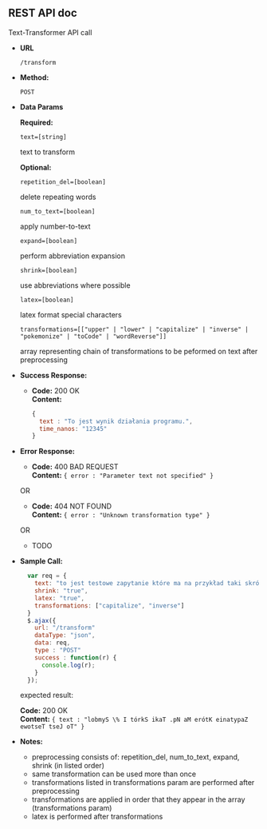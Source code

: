 **REST API doc**
----
  Text-Transformer API call

* **URL**

  `/transform`

* **Method:**

  `POST`

* **Data Params**
  
   **Required:**
 
   `text=[string]` 
   
   text to transform

   **Optional:**
          
   `repetition_del=[boolean]`
   
   delete repeating words
 
   `num_to_text=[boolean]`
   
   apply number-to-text
    
   `expand=[boolean]`
   
   perform abbreviation expansion
       
   `shrink=[boolean]`
   
   use abbreviations where possible
       
   `latex=[boolean]`
   
   latex format special characters
       
   `transformations=[["upper" | "lower" | "capitalize" | "inverse" | "pokemonize" | "toCode" | "wordReverse"]]`
   
   array representing chain of transformations to be peformed on text after preprocessing

* **Success Response:**
  * **Code:** 200 OK <br />
    **Content:** 
    ```javascript
    { 
      text : "To jest wynik działania programu.",
      time_nanos: "12345"
    }
    ```
 
* **Error Response:**

  * **Code:** 400 BAD REQUEST <br />
    **Content:** `{ error : "Parameter text not specified" }`

  OR
  
  * **Code:** 404 NOT FOUND <br />
    **Content:** `{ error : "Unknown transformation type" }`

  OR

  * TODO
  
  
* **Sample Call:**

  ```javascript
    var req = {
      text: "to jest testowe zapytanie które ma na przykład taki skrót i % symbol",
      shrink: "true",
      latex: "true",
      transformations: ["capitalize", "inverse"]
    }
    $.ajax({
      url: "/transform"
      dataType: "json",
      data: req,
      type : "POST"
      success : function(r) {
        console.log(r);
      }
    });
  ```
  
  expected result:
  
  **Code:** 200 OK <br />
  **Content:** `{ text : "lobmyS \% I tórkS ikaT .pN aM erótK einatypaZ ewotseT tseJ oT" }`
  
  
* **Notes:**
   * preprocessing consists of: repetition_del, num_to_text, expand, shrink (in listed order)
   * same transformation can be used more than once
   * transformations listed in transformations param are performed after preprocessing
   * transformations are applied in order that they appear in the array (transformations param)
   * latex is performed after transformations

